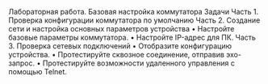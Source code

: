 Лабораторная работа. Базовая настройка коммутатора
	              Задачи
Часть 1. Проверка конфигурации коммутатора по умолчанию
Часть 2. Создание сети и настройка основных параметров устройства
•	Настройте базовые параметры коммутатора.
•	Настройте IP-адрес для ПК.
Часть 3. Проверка сетевых подключений
•	Отобразите конфигурацию устройства.
•	Протестируйте сквозное соединение, отправив эхо-запрос.
•	Протестируйте возможности удаленного управления с помощью Telnet.
